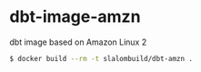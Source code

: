 # dbt-image-amzn
dbt image based on Amazon Linux 2

```bash
$ docker build --rm -t slalombuild/dbt-amzn .
```
